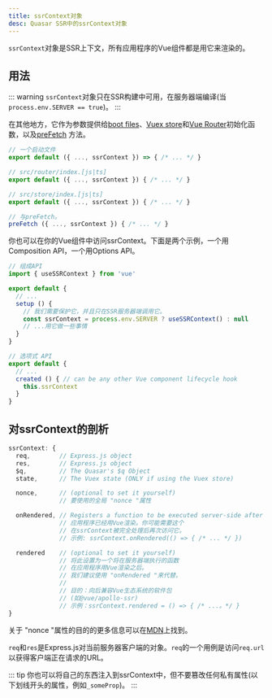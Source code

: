 ```yaml
---
title: ssrContext对象
desc: Quasar SSR中的ssrContext对象
---
```


`ssrContext`对象是SSR上下文，所有应用程序的Vue组件都是用它来渲染的。

## 用法

::: warning
`ssrContext`对象只在SSR构建中可用，在服务器端编译(当`process.env.SERVER == true`)。
:::

在其他地方，它作为参数提供给[boot files](/quasar-cli/boot-files)、[Vuex store](/quasar-cli/vuex-store)和[Vue Router](/quasar-cli/routing)初始化函数，以及[preFetch](/quasar-cli/refetch-feature) 方法。

```js
// 一个启动文件
export default ({ ..., ssrContext }) => { /* ... */ }

// src/router/index.[js|ts]
export default ({ ..., ssrContext }) { /* ... */ }

// src/store/index.[js|ts]
export default ({ ..., ssrContext }) { /* ... */ }

// 与preFetch。
preFetch ({ ..., ssrContext }) { /* ... */ }
```

你也可以在你的Vue组件中访问ssrContext。下面是两个示例，一个用Composition API，一个用Options API。

```js
// 组成API
import { useSSRContext } from 'vue'

export default {
  // ...
  setup () {
    // 我们需要保护它，并且只在SSR服务器端调用它。
    const ssrContext = process.env.SERVER ? useSSRContext() : null
    // ...用它做一些事情
  }
}
```

```js
// 选项式 API
export default {
  // ...
  created () { // can be any other Vue component lifecycle hook
    this.ssrContext
  }
}
```

## 对ssrContext的剖析

```js
ssrContext: {
  req,        // Express.js object
  res,        // Express.js object
  $q,         // The Quasar's $q Object
  state,      // The Vuex state (ONLY if using the Vuex store)

  nonce,      // (optional to set it yourself)
              // 要使用的全局 "nonce "属性

  onRendered, // Registers a function to be executed server-side after
              // 应用程序已经用Vue渲染。你可能需要这个
              // 在ssrContext被完全处理后再次访问它。
              // 示例: ssrContext.onRendered(() => { /* ... */ })

  rendered    // (optional to set it yourself)
              // 将此设置为一个将在服务器端执行的函数
              // 在应用程序用Vue渲染之后。
              // 我们建议使用 "onRendered "来代替。
              //
              // 目的：向后兼容Vue生态系统的软件包
              // (如@vue/apollo-ssr)
              // 示例：ssrContext.rendered = () => { /* ...。*/ }
}
```

关于 "nonce "属性的目的的更多信息可以在[MDN](https://developer.mozilla.org/en-US/docs/Web/HTML/Global_attributes/nonce)上找到。

`req`和`res`是Express.js对当前服务器客户端的对象。`req`的一个用例是访问`req.url`以获得客户端正在请求的URL。

::: tip
你也可以将自己的东西注入到ssrContext中，但不要篡改任何私有属性(以下划线开头的属性，例如`_someProp`)。
:::
